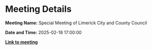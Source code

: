 # Meeting Details

**Meeting Name:** Special Meeting of Limerick City and County Council

**Date and Time:** 2025-02-18 17:00:00

**<a href="https://www.limerick.ie/council/whats-on/special-meeting-of-limerick-city-and-county-council-18" target="_blank">Link to meeting</a>**
